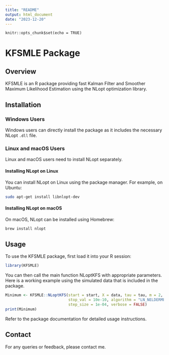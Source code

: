 ```yaml
---
title: "README"
output: html_document
date: "2023-12-20"
---
```


```{r setup, include=FALSE}
knitr::opts_chunk$set(echo = TRUE)
```

# KFSMLE Package

## Overview
KFSMLE is an R package providing fast Kalman Filter and Smoother Maximum Likelihood Estimation using the NLopt optimization library.

## Installation

### Windows Users
Windows users can directly install the package as it includes the necessary NLopt `.dll` file.

### Linux and macOS Users
Linux and macOS users need to install NLopt separately.

#### Installing NLopt on Linux
You can install NLopt on Linux using the package manager. For example, on Ubuntu:

```bash
sudo apt-get install libnlopt-dev
```

#### Installing NLopt on macOS
On macOS, NLopt can be installed using Homebrew:

```bash
brew install nlopt
```

## Usage
To use the KFSMLE package, first load it into your R session:

```R
library(KFSMLE)
```

You can then call the main function NLoptKFS with appropriate parameters. Here is a working example using the simulated data that is included in the package.

```R
Minimum <- KFSMLE::NLoptKFS(start = start, X = data, tau = tau, m = 2, d = 2, xtol = 10e-4,
                            stop_val = 10e-10, algorithm = "LN_NELDERMEAD", hessian = TRUE,
                            step_size = 1e-04, verbose = FALSE)
print(Minimum)
```

Refer to the package documentation for detailed usage instructions.

## Contact

For any queries or feedback, please contact me.
